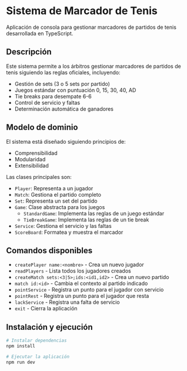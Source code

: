 # Sistema de Marcador de Tenis

Aplicación de consola para gestionar marcadores de partidos de tenis desarrollada en TypeScript.

## Descripción

Este sistema permite a los árbitros gestionar marcadores de partidos de tenis siguiendo las reglas oficiales, incluyendo:

- Gestión de sets (3 o 5 sets por partido)
- Juegos estándar con puntuación 0, 15, 30, 40, AD
- Tie breaks para desempate 6-6
- Control de servicio y faltas
- Determinación automática de ganadores

## Modelo de dominio

El sistema está diseñado siguiendo principios de:
- Comprensibilidad
- Modularidad 
- Extensibilidad

Las clases principales son:
- `Player`: Representa a un jugador
- `Match`: Gestiona el partido completo
- `Set`: Representa un set del partido
- `Game`: Clase abstracta para los juegos
  - `StandardGame`: Implementa las reglas de un juego estándar
  - `TieBreakGame`: Implementa las reglas de un tie break
- `Service`: Gestiona el servicio y las faltas
- `ScoreBoard`: Formatea y muestra el marcador

## Comandos disponibles

- `createPlayer name:<nombre>` - Crea un nuevo jugador
- `readPlayers` - Lista todos los jugadores creados
- `createMatch sets:<3|5>;ids:<id1,id2>` - Crea un nuevo partido
- `match id:<id>` - Cambia el contexto al partido indicado
- `pointService` - Registra un punto para el jugador con servicio
- `pointRest` - Registra un punto para el jugador que resta
- `lackService` - Registra una falta de servicio
- `exit` - Cierra la aplicación

## Instalación y ejecución

```bash
# Instalar dependencias
npm install

# Ejecutar la aplicación
npm run dev
```